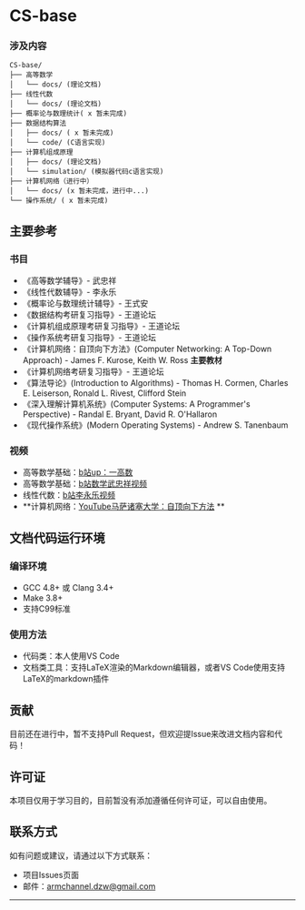 # CS-base

### 涉及内容 
```
CS-base/
├── 高等数学 
│   └── docs/ (理论文档)
├── 线性代数
│   └── docs/ (理论文档)
├── 概率论与数理统计( x 暂未完成) 
├── 数据结构算法 
│   ├── docs/ ( x 暂未完成)  
│   └── code/ (C语言实现)
├── 计算机组成原理 
│   ├── docs/ (理论文档)
│   └── simulation/ (模拟器代码c语言实现)
├── 计算机网络（进行中）
│   └── docs/ (x 暂未完成，进行中...)
└── 操作系统/ ( x 暂未完成)
```

## 主要参考

### 书目
- 《高等数学辅导》- 武忠祥
- 《线性代数辅导》- 李永乐  
- 《概率论与数理统计辅导》- 王式安
- 《数据结构考研复习指导》- 王道论坛
- 《计算机组成原理考研复习指导》- 王道论坛
- 《操作系统考研复习指导》- 王道论坛
- 《计算机网络：自顶向下方法》(Computer Networking: A Top-Down Approach) - James F. Kurose, Keith W. Ross **主要教材**
- 《计算机网络考研复习指导》- 王道论坛
- 《算法导论》(Introduction to Algorithms) - Thomas H. Cormen, Charles E. Leiserson, Ronald L. Rivest, Clifford Stein
- 《深入理解计算机系统》(Computer Systems: A Programmer's Perspective) - Randal E. Bryant, David R. O'Hallaron
- 《现代操作系统》(Modern Operating Systems) - Andrew S. Tanenbaum
  
### 视频
- 高等数学基础：[b站up：一高数](https://space.bilibili.com/1035929235?spm_id_from=333.788.upinfo.detail.click)
- 高等数学基础：[b站数学武忠祥视频](https://space.bilibili.com/688379639)
- 线性代数：[b站李永乐视频](https://www.bilibili.com/cheese/play/ep1446849?csource=Hp_searchresult&spm_id_from=333.337.0.0)
- **计算机网络：[YouTube马萨诸塞大学：自顶向下方法](https://gaia.cs.umass.edu/kurose_ross/videos/1/) **
## 文档代码运行环境

### 编译环境
- GCC 4.8+ 或 Clang 3.4+
- Make 3.8+
- 支持C99标准

### 使用方法
- 代码类：本人使用VS Code
- 文档类工具：支持LaTeX渲染的Markdown编辑器，或者VS Code使用支持LaTeX的markdown插件


## 贡献

目前还在进行中，暂不支持Pull Request，但欢迎提Issue来改进文档内容和代码！

## 许可证

本项目仅用于学习目的，目前暂没有添加遵循任何许可证，可以自由使用。

## 联系方式

如有问题或建议，请通过以下方式联系：
- 项目Issues页面
- 邮件：armchannel.dzw@gmail.com

---

 
